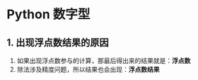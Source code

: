 # Python 数字型

## 1. 出现浮点数结果的原因

1. 如果出现浮点数参与的计算，那最后得出来的结果就是：**浮点数**
2. 除法涉及精度问题，所以结果也会出现：**浮点数结果**



